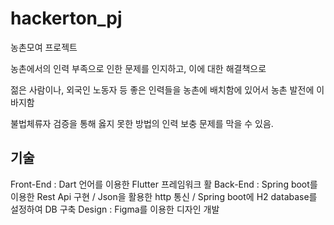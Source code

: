 # hackerton_pj

농촌모여 프로젝트

농촌에서의 인력 부족으로 인한 문제를 인지하고, 이에 대한 해결책으로

젊은 사람이나, 외국인 노동자 등 좋은 인력들을 농촌에 배치함에 있어서 농촌 발전에 이바지함

불법체류자 검증을 통해 옳지 못한 방법의 인력 보충 문제를 막을 수 있음.

기술
-------
Front-End : Dart 언어를 이용한 Flutter 프레임워크 활
Back-End : Spring boot를 이용한 Rest Api 구현 / Json을 활용한 http 통신 / Spring boot에 H2 database를 설정하여 DB 구축
Design : Figma를 이용한 디자인 개발


